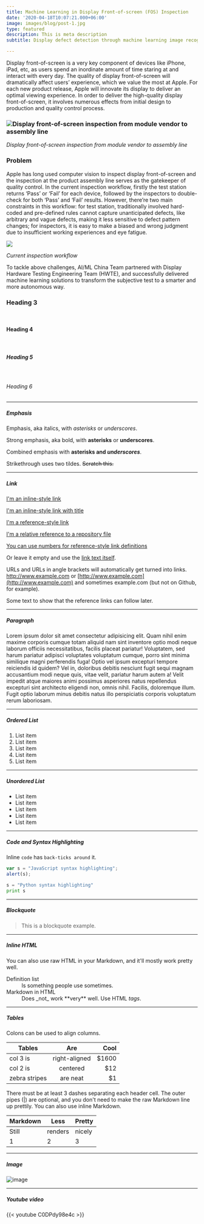 ```yaml
---
title: Machine Learning in Display Front-of-screen (FOS) Inspection
date: '2020-04-18T10:07:21.000+06:00'
image: images/blog/post-1.jpg
type: featured
description: This is meta description
subtitle: Display defect detection through machine learning image recognition

---
```

Display front-of-screen is a very key component of devices like iPhone, iPad, etc, as users spend an inordinate amount of time staring at and interact with every day. The quality of display front-of-screen will dramatically affect users’ experience, which we value the most at Apple. For each new product release, Apple will innovate its display to deliver an optimal viewing experience. In order to deliver the high-quality display front-of-screen, it involves numerous effects from initial design to production and quality control process.

### ![Display front-of-screen inspection from module vendor to assembly line](/images/2020-07-15-4-52-57-2.png "Display front-of-screen inspection from module vendor to assembly line")

_Display front-of-screen inspection from module vendor to assembly line_

### Problem

Apple has long used computer vision to inspect display front-of-screen and the inspection at the product assembly line serves as the gatekeeper of quality control. In the current inspection workflow, firstly the test station returns ‘Pass’ or ‘Fail’ for each device, followed by the inspectors to double-check for both ‘Pass’ and ‘Fail’ results. However, there’re two main constraints in this workflow: for test station, traditionally involved hard-coded and pre-defined rules cannot capture unanticipated defects, like arbitrary and vague defects, making it less sensitive to defect pattern changes; for inspectors, it is easy to make a biased and wrong judgment due to insufficient working experiences and eye fatigue.

![](/images/fosworkflow.png)

_Current inspection workflow_

To tackle above challenges, AI/ML China Team partnered with Display Hardware Testing Engineering Team (HWTE), and successfully delivered machine learning solutions to transform the subjective test to a smarter and more autonomous way.

### Heading 3

<br>

#### Heading 4

<br>

##### Heading 5

<br>

###### Heading 6

<hr>

##### Emphasis

Emphasis, aka italics, with _asterisks_ or _underscores_.

Strong emphasis, aka bold, with **asterisks** or **underscores**.

Combined emphasis with **asterisks and _underscores_**.

Strikethrough uses two tildes. ~~Scratch this.~~

<hr>

##### Link

[I'm an inline-style link](https://www.google.com)

[I'm an inline-style link with title](https://www.google.com "Google's Homepage")

[I'm a reference-style link](https://www.themefisher.com)

[I'm a relative reference to a repository file](../blob/master/LICENSE)

[You can use numbers for reference-style link definitions](https://gethugothemes.com)

Or leave it empty and use the [link text itself](https://www.getjekyllthemes.com).

URLs and URLs in angle brackets will automatically get turned into links.
http://www.example.com or [http://www.example.com](http://www.example.com) and sometimes
example.com (but not on Github, for example).

Some text to show that the reference links can follow later.

<hr>

##### Paragraph

Lorem ipsum dolor sit amet consectetur adipisicing elit. Quam nihil enim maxime corporis cumque totam aliquid nam sint inventore optio modi neque laborum officiis necessitatibus, facilis placeat pariatur! Voluptatem, sed harum pariatur adipisci voluptates voluptatum cumque, porro sint minima similique magni perferendis fuga! Optio vel ipsum excepturi tempore reiciendis id quidem? Vel in, doloribus debitis nesciunt fugit sequi magnam accusantium modi neque quis, vitae velit, pariatur harum autem a! Velit impedit atque maiores animi possimus asperiores natus repellendus excepturi sint architecto eligendi non, omnis nihil. Facilis, doloremque illum. Fugit optio laborum minus debitis natus illo perspiciatis corporis voluptatum rerum laboriosam.

<hr>

##### Ordered List

1. List item
2. List item
3. List item
4. List item
5. List item

<hr>

##### Unordered List

* List item
* List item
* List item
* List item
* List item

<hr>

##### Code and Syntax Highlighting

Inline `code` has `back-ticks around` it.

```javascript
var s = "JavaScript syntax highlighting";
alert(s);
```

```python
s = "Python syntax highlighting"
print s
```

<hr>

##### Blockquote

> This is a blockquote example.

<hr>

##### Inline HTML

You can also use raw HTML in your Markdown, and it'll mostly work pretty well.

<dl>
<dt>Definition list</dt>
<dd>Is something people use sometimes.</dd>

<dt>Markdown in HTML</dt>
<dd>Does _not_ work **very** well. Use HTML <em>tags</em>.</dd>
</dl>

<hr>

##### Tables

Colons can be used to align columns.

| Tables | Are | Cool |
| --- | :---: | ---: |
| col 3 is | right-aligned | $1600 |
| col 2 is | centered | $12 |
| zebra stripes | are neat | $1 |

There must be at least 3 dashes separating each header cell.
The outer pipes (|) are optional, and you don't need to make the
raw Markdown line up prettily. You can also use inline Markdown.

| Markdown | Less | Pretty |
| --- | --- | --- |
| Still | renders | nicely |
| 1 | 2 | 3 |

<hr>

##### Image

![image](../../images/blog/post-6.jpg)

<hr>

##### Youtube video

{{< youtube C0DPdy98e4c >}}